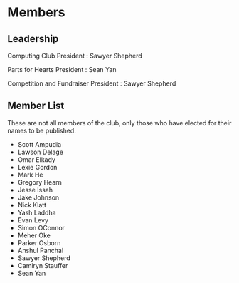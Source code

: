 <main>

# Members

## Leadership

Computing Club President
: Sawyer Shepherd

Parts for Hearts President
: Sean Yan

Competition and Fundraiser President
: Sawyer Shepherd

## Member List

These are not all members of the club, only those who have
elected for their names to be published.

* Scott Ampudia
* Lawson Delage
* Omar Elkady
* Lexie Gordon
* Mark He
* Gregory Hearn
* Jesse Issah
* Jake Johnson
* Nick Klatt
* Yash Laddha
* Evan Levy
* Simon OConnor
* Meher Oke
* Parker Osborn
* Anshul Panchal
* Sawyer Shepherd
* Camiryn Stauffer
* Sean Yan

</main>
